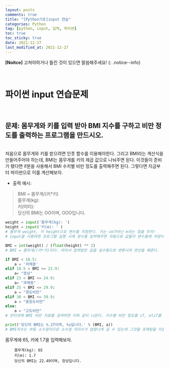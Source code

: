 ```yaml
---
layout: posts
comments: true
title: "[Python기초]input 연습"
categories: Python
tag: [python, input, 입력, 파이썬]
toc: true
toc_sticky: true
date: 2021-12-27
last_modified_at: 2021-12-27
---
```


**[Noitce]** 고쳐야하거나 틀린 것이 있으면 말씀해주세요!
{: .notice--info}

<br>

# 파이썬 input 연습문제

<br>

## 문제: **몸무게와 키를 입력 받아 BMI 지수를 구하고 비만 정도를 출력하는 프로그램을 만드시오.**

<br>
처음으로 몸무게와 키를 받으려면 인풋 함수를 이용해야한다. 그리고 BMI라는 계산식을 만들어주어야 하는데, BMI는 몸무게를 키의 제곱 값으로 나눠주면 된다. 이것들이 준비가 됐다면 if문을 사용해서 BMI 수치별 비만 정도를 출력해주면 된다.
 그렇다면 지금부터 파이썬으로 이를 계산해보자.

<br>

- 출력 예시:
> BMI = 몸무게/(키*키)  
> 몸무게(kg):  
> 키(미터):   
> 당신의 BMI는 OO이며, OOO입니다.


```python
weight = input('몸무게(kg): ')
height = input('키(m): ' )
# 몸무게 weight, 키 height으로 변수를 지정한다. 키는 cm가아닌 m라는 점을 주의!   
# input을 사용하면 프로그램 실행 시에 정수를 입력해주면 자동으로 값들이 변수들에 저장이 된다.
```


```python
BMI = int(weight) / (float(height) ** 2)
# BMI = 몸무게/(키*키)이다. 따라서 입력받은 값을 실수형으로 변환시켜 연산을 해준다.
```

```python
if BMI < 18.5:
    a = '저체중'
elif 18.5 < BMI <= 22.9:
    a= "정상"
elif 23 < BMI <= 24.9:
    a= "과체중"
elif 25 < BMI <= 29.9:
    a = "경도비만"
elif 30 < BMI <= 39.9:
    a = "중등도비만"
else:
    a = "고도비만"
# 인터넷에 BMI 비만 지표를 검색하면 이와 같이 나온다. 지수별 비만 정도를 if, elif를 활용해 지정해주어 a값에 저장한다.
```

```python
print('당신의 BMI는 %.2f이며, %s입니다.' % (BMI, a))
# BMI지수는 부동 소수점이므로 소수점 자리수가 엄청나게 길 수 있는데 그것을 포매팅을 이용해 소수점 아래 두자리수까지 줄여주고, %s를 사용해 a값에 저장한 비만정도를 출력한다.
```

몸무게에 65, 키에 1.7을 입력해보자.  

```
    몸무게(kg): 65
    키(m): 1.7
    당신의 BMI는 22.49이며, 정상입니다.
```

    
